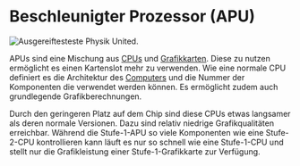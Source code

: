 # Beschleunigter Prozessor (APU)

![Ausgereiftesteste Physik United.](oredict:opencomputers:apu1)

APUs sind eine Mischung aus [CPUs](cpu1.md) und [Grafikkarten](graphicsCard1.md). Diese zu nutzen ermöglicht es einen Kartenslot mehr zu verwenden. Wie eine normale CPU definiert es die Architektur des [Computers](../general/computer.md) und die Nummer der Komponenten die verwendet werden können. Es ermöglicht zudem auch grundlegende Grafikberechnungen.

Durch den geringeren Platz auf dem Chip sind diese CPUs etwas langsamer als deren normale Versionen. Dazu sind relativ niedrige Grafikqualitäten erreichbar. Während die Stufe-1-APU so viele Komponenten wie eine Stufe-2-CPU kontrollieren kann läuft es nur so schnell wie eine Stufe-1-CPU und stellt nur die Grafikleistung einer Stufe-1-Grafikkarte zur Verfügung.
